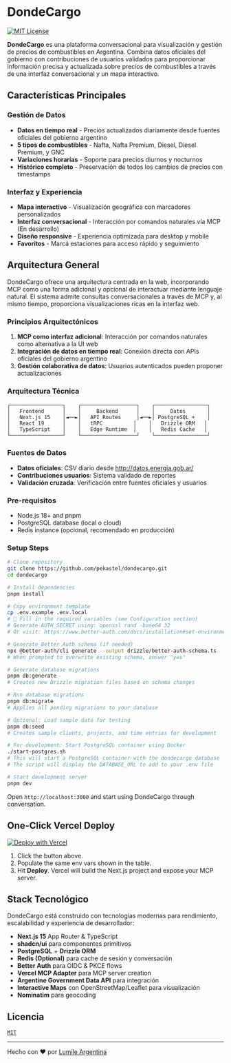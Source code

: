 # DondeCargo

[![MIT License](https://img.shields.io/badge/license-MIT-green.svg)](LICENSE)

**DondeCargo** es una plataforma conversacional para visualización y gestión de precios de combustibles en Argentina. Combina datos oficiales del gobierno con contribuciones de usuarios validados para proporcionar información precisa y actualizada sobre precios de combustibles a través de una interfaz conversacional y un mapa interactivo.

## Características Principales

### Gestión de Datos
- **Datos en tiempo real** - Precios actualizados diariamente desde fuentes oficiales del gobierno argentino
- **5 tipos de combustibles** - Nafta, Nafta Premium, Diesel, Diesel Premium, y GNC
- **Variaciones horarias** - Soporte para precios diurnos y nocturnos
- **Histórico completo** - Preservación de todos los cambios de precios con timestamps

### Interfaz y Experiencia
- **Mapa interactivo** - Visualización geográfica con marcadores personalizados
- **Interfaz conversacional** - Interacción por comandos naturales vía MCP (En desarrollo)
- **Diseño responsive** - Experiencia optimizada para desktop y mobile
- **Favoritos** - Marcá estaciones para acceso rápido y seguimiento

## Arquitectura General

DondeCargo ofrece una arquitectura centrada en la web, incorporando MCP como una forma adicional y opcional de interactuar mediante lenguaje natural. El sistema admite consultas conversacionales a través de MCP y, al mismo tiempo, proporciona visualizaciones ricas en la interfaz web.

### Principios Arquitectónicos

1. **MCP como interfaz adicional**: Interacción por comandos naturales como alternativa a la UI web
2. **Integración de datos en tiempo real**: Conexión directa con APIs oficiales del gobierno argentino
3. **Gestión colaborativa de datos**: Usuarios autenticados pueden proponer actualizaciones

### Arquitectura Técnica

```
┌─────────────────┐    ┌──────────────────┐    ┌─────────────────┐
│   Frontend      │    │     Backend      │    │     Datos       │
│   Next.js 15    │◄──►│   API Routes     │◄──►│ PostgreSQL +    │
│   React 19      │    │   tRPC          │    │   Drizzle ORM   │
│   TypeScript    │    │   Edge Runtime  │    │   Redis Cache   │
└─────────────────┘    └──────────────────┘    └─────────────────┘
```

### Fuentes de Datos
- **Datos oficiales**: CSV diario desde http://datos.energia.gob.ar/
- **Contribuciones usuarios**: Sistema validado de reportes
- **Validación cruzada**: Verificación entre fuentes oficiales y usuarios


### Pre-requisitos
- Node.js 18+ and pnpm
- PostgreSQL database (local o cloud)
- Redis instance (opcional, recomendado en producción)

### Setup Steps
```bash
# Clone repository
git clone https://github.com/pekastel/dondecargo.git
cd dondecargo

# Install dependencies
pnpm install

# Copy environment template
cp .env.example .env.local
# 🔑 Fill in the required variables (see Configuration section)
# Generate AUTH_SECRET using: openssl rand -base64 32
# Or visit: https://www.better-auth.com/docs/installation#set-environment-variables

# Generate Better Auth schema (if needed)
npx @better-auth/cli generate --output drizzle/better-auth-schema.ts
# When prompted to overwrite existing schema, answer "yes"

# Generate database migrations
pnpm db:generate
# Creates new Drizzle migration files based on schema changes

# Run database migrations
pnpm db:migrate
# Applies all pending migrations to your database

# Optional: Load sample data for testing
pnpm db:seed
# Creates sample clients, projects, and time entries for development

# For development: Start PostgreSQL container using Docker
./start-postgres.sh
# This will start a PostgreSQL container with the dondecargo database
# The script will display the DATABASE_URL to add to your .env file

# Start development server
pnpm dev
```
Open `http://localhost:3000` and start using DondeCargo through conversation.

## One-Click Vercel Deploy
[![Deploy with Vercel](https://vercel.com/button)](https://vercel.com/new/clone?repository-url=https%3A%2F%2Fgithub.com%2Fpekastel%2Fdondecargo&env=BETTER_AUTH_SECRET,REDIS_URL,DATABASE_URL,LOOPS_API_KEY,LOOPS_EMAIL_VERIFICATION_TEMPLATE_ID,LOOPS_REPORT_PRICE_TEMPLATE_ID,LOOPS_CONTACT_TEMPLATE_ID,CONTACT_TO_EMAIL,ENABLE_EMAIL_VERIFICATION,NODE_ENV,BASE_URL)

1. Click the button above.
2. Populate the same env vars shown in the table.
3. Hit **Deploy**. Vercel will build the Next.js project and expose your MCP server.

## Stack Tecnológico

DondeCargo está construido con tecnologías modernas para rendimiento, escalabilidad y experiencia de desarrollador:
- **Next.js 15** App Router & TypeScript
- **shadcn/ui** para componentes primitivos
- **PostgreSQL** + **Drizzle ORM**
- **Redis (Optional)** para cache de sesión y conversación
- **Better Auth** para OIDC & PKCE flows
- **Vercel MCP Adapter** para MCP server creation
- **Argentine Government Data API** para integración
- **Interactive Maps** con OpenStreetMap/Leaflet para visualización
- **Nominatim** para geocoding

## Licencia
[`MIT`](LICENSE)

---
Hecho con ❤️ por [Lumile Argentina](https://www.lumile.com.ar)